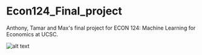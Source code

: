 # Econ124_Final_project


Anthony, Tamar and Max's final project for ECON 124: Machine Learning for Economics at UCSC.


![alt text](https://github.com/[username]/[reponame]/blob/[branch]/image.jpg?raw=true)
